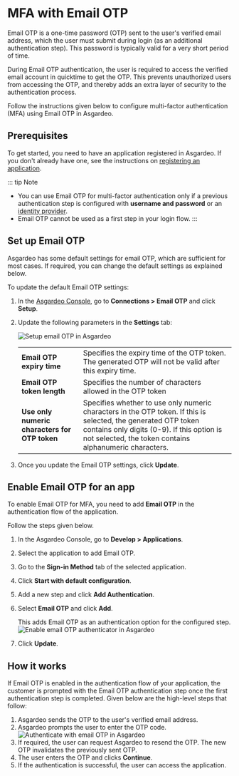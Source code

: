 # MFA with Email OTP

Email OTP is a one-time password (OTP) sent to the user's verified email address, which the user must submit during login (as an additional authentication step). This password is typically valid for a very short period of time. 

During Email OTP authentication, the user is required to access the verified email account in quicktime to get the OTP. This prevents unauthorized users from accessing the OTP, and thereby adds an extra layer of security to the authentication process.

Follow the instructions given below to configure multi-factor authentication (MFA) using Email OTP in Asgardeo.

## Prerequisites
To get started, you need to have an application registered in Asgardeo.
If you don't already have one, see the instructions on <a href="/guides/applications/">registering an application</a>.

::: tip Note
   - You can use Email OTP for multi-factor authentication only if a previous authentication step is configured with **username and password** or an <a href="/guides/identity-providers/">identity provider</a>.  
   - Email OTP cannot be used as a first step in your login flow.
:::
  
## Set up Email OTP
Asgardeo has some default settings for email OTP, which are sufficient for most cases. If required, you can change the default settings as explained below.

To update the default Email OTP settings:

1. In the [Asgardeo Console](https://console.asgardeo.io), go to **Connections > Email OTP** and click **Setup**.
2. Update the following parameters in the **Settings** tab:

    <img :src="$withBase('/assets/img/guides/mfa/emailotp/setup-email-otp.png')" alt="Setup email OTP in Asgardeo">

    <table>
      <tr>
        <td><b>Email OTP expiry time</b></td>
        <td>Specifies the expiry time of the OTP token. The generated OTP will not be valid after this expiry time.</td>
      </tr>
      <tr>
        <td><b>Email OTP token length</b></td>
        <td>Specifies the number of characters allowed in the OTP token</td>
      </tr>
      <tr>
        <td><b>Use only numeric characters for OTP token</b></td>
        <td>Specifies whether to use only numeric characters in the OTP token. If this is selected, the generated OTP token contains only digits (0-9). If this option is not selected, the token contains alphanumeric characters.</td>
      </tr>
    </table>
3. Once you update the Email OTP settings, click **Update**.

## Enable Email OTP for an app
To enable Email OTP for MFA, you need to add **Email OTP** in the authentication flow of the application.

Follow the steps given below.
1. In the Asgardeo Console, go to **Develop > Applications**.
2. Select the application to add Email OTP.
3. Go to the **Sign-in Method** tab of the selected application.
4. Click **Start with default configuration**. 
5. Add a new step and click **Add Authentication**.
6. Select **Email OTP** and click **Add**.

   This adds Email OTP as an authentication option for the configured step.
    <img :src="$withBase('/assets/img/guides/mfa/emailotp/enable-email-otp.png')" alt="Enable email OTP authenticator in Asgardeo">
6. Click **Update**.

## How it works

If Email OTP is enabled in the authentication flow of your application, the customer is prompted with the Email OTP authentication step once the first authentication step is completed. Given below are the high-level steps that follow:

1. Asgardeo sends the OTP to the user's verified email address.
2. Asgardeo prompts the user to enter the OTP code.
   <img :src="$withBase('/assets/img/guides/mfa/emailotp/enter-email-otp.png')" alt="Authenticate with email OTP in Asgardeo">
3. If required, the user can request Asgardeo to resend the OTP. The new OTP invalidates the previously sent OTP.
4. The user enters the OTP and clicks **Continue**.
5. If the authentication is successful, the user can access the application.
